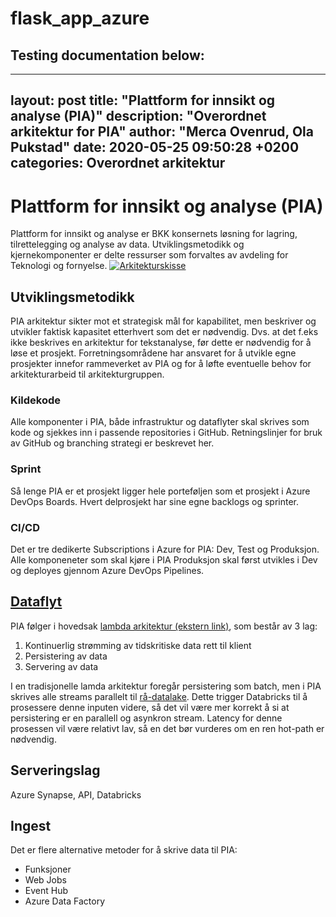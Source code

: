 # flask_app_azure

## Testing documentation below:
---
layout: post
title:  "Plattform for innsikt og analyse (PIA)"
description: "Overordnet arkitektur for PIA"
author: "Merca Ovenrud, Ola Pukstad"
date:   2020-05-25 09:50:28 +0200
categories: Overordnet arkitektur
---

# Plattform for innsikt og analyse (PIA)

Plattform for innsikt og analyse er BKK konsernets løsning for lagring, tilrettelegging og analyse av data. Utviklingsmetodikk og kjernekomponenter er delte ressurser som forvaltes av avdeling for Teknologi og fornyelse.
[![Arkitekturskisse](/media/images/Arkitekturskisse.svg "Arkitekturskisse")](/media/images/Arkitekturskisse.svg "Arkitekturskisse")

## Utviklingsmetodikk

PIA arkitektur sikter mot et strategisk mål for kapabilitet, men beskriver og utvikler faktisk kapasitet etterhvert som det er nødvendig. Dvs. at det f.eks ikke beskrives en arkitektur for tekstanalyse, før dette er nødvendig for å løse et prosjekt. Forretningsområdene har ansvaret for å utvikle egne prosjekter innefor rammeverket av PIA og for å løfte eventuelle behov for arkitekturarbeid til arkitekturgruppen.

### Kildekode

Alle komponenter i PIA, både infrastruktur og dataflyter skal skrives som kode og sjekkes inn i passende repositories i GitHub. Retningslinjer for bruk av GitHub og branching strategi er beskrevet her.

### Sprint

Så lenge PIA er et prosjekt ligger hele porteføljen som et prosjekt i Azure DevOps Boards. Hvert delprosjekt har sine egne backlogs og sprinter.

### CI/CD

Det er tre dedikerte Subscriptions i Azure for PIA: Dev, Test og Produksjon. Alle komponeneter som skal kjøre i PIA Produksjon skal først utvikles i Dev og deployes gjennom Azure DevOps Pipelines.

## [Dataflyt](/overordnet/arkitektur/2020/05/25/plattform-for-innsikt-og-analyse-(PIA).html "Dataflyt")

PIA følger i hovedsak [lambda arkitektur (ekstern link)](https://docs.microsoft.com/en-us/azure/architecture/data-guide/big-data/#lambda-architecture), som består av 3 lag:

1. Kontinuerlig strømming av tidskritiske data rett til klient
2. Persistering av data
3. Servering av data

I en tradisjonelle lamda arkitektur foregår persistering som batch, men i PIA skrives alle streams parallelt til [rå-datalake](/dataflyt/readme.md#rå-datalake). Dette trigger Databricks til å prosessere denne inputen videre, så det vil være mer korrekt å si at persistering er en parallell og asynkron stream. Latency for denne prosessen vil være relativt lav, så en det bør vurderes om en ren hot-path er nødvendig.

## Serveringslag

Azure Synapse, API, Databricks

## Ingest

Det er flere alternative metoder for å skrive data til PIA:

- Funksjoner
- Web Jobs
- Event Hub
- Azure Data Factory

